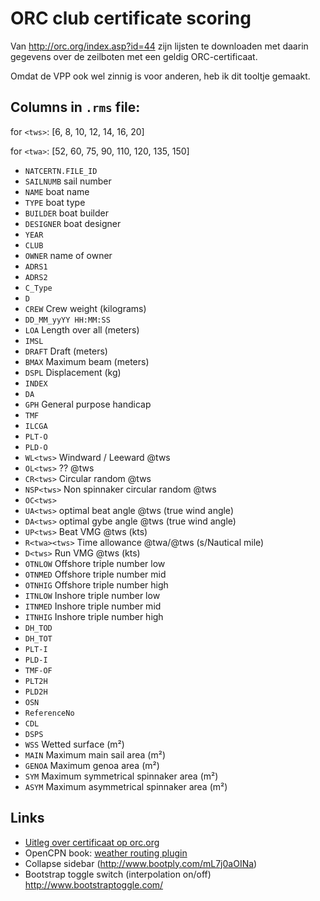 # ORC club certificate scoring

Van http://orc.org/index.asp?id=44 zijn lijsten te downloaden met daarin gegevens over de zeilboten met een geldig ORC-certificaat.

Omdat de VPP ook wel zinnig is voor anderen, heb ik dit tooltje gemaakt.





## Columns in `.rms` file:

for `<tws>`:  [6, 8, 10, 12, 14, 16, 20]

for `<twa>`:  [52, 60, 75, 90, 110, 120, 135, 150]

 - `NATCERTN.FILE_ID`
 - `SAILNUMB` sail number
 - `NAME` boat name
 - `TYPE` boat type
 - `BUILDER` boat builder
 - `DESIGNER` boat designer
 - `YEAR`
 - `CLUB`
 - `OWNER` name of owner
 - `ADRS1`
 - `ADRS2`
 - `C_Type`
 - `D`
 - `CREW` Crew weight (kilograms)
 - `DD_MM_yyYY HH:MM:SS`
 - `LOA` Length over all (meters)
 - `IMSL`
 - `DRAFT` Draft (meters)
 - `BMAX` Maximum beam (meters)
 - `DSPL` Displacement (kg)
 - `INDEX`
 - `DA`
 - `GPH` General purpose handicap
 - `TMF`
 - `ILCGA`
 - `PLT-O`
 - `PLD-O`
 - `WL<tws>` Windward / Leeward @tws
 - `OL<tws>` ?? @tws
 - `CR<tws>` Circular random @tws
 - `NSP<tws>` Non spinnaker circular random @tws
 - `OC<tws>`
 - `UA<tws>` optimal beat angle @tws (true wind angle)
 - `DA<tws>` optimal gybe angle @tws (true wind angle)
 - `UP<tws>` Beat VMG @tws (kts)
 - `R<twa><tws>` Time allowance @twa/@tws (s/Nautical mile)
 - `D<tws>` Run VMG @tws (kts)
 - `OTNLOW` Offshore triple number low
 - `OTNMED` Offshore triple number mid
 - `OTNHIG` Offshore triple number high
 - `ITNLOW` Inshore triple number low
 - `ITNMED` Inshore triple number mid
 - `ITNHIG` Inshore triple number high
 - `DH_TOD`
 - `DH_TOT`
 - `PLT-I`
 - `PLD-I`
 - `TMF-OF`
 - `PLT2H`
 - `PLD2H`
 - `OSN`
 - `ReferenceNo`
 - `CDL`
 - `DSPS`
 - `WSS` Wetted surface (m²)
 - `MAIN` Maximum main sail area (m²)
 - `GENOA` Maximum genoa area (m²)
 - `SYM` Maximum symmetrical spinnaker area (m²)
 - `ASYM` Maximum asymmetrical spinnaker area (m²)

## Links
 - [Uitleg over certificaat op orc.org](http://orc.org/index.asp?id=23)
 - OpenCPN book: [weather routing plugin](http://opencpn.org/ocpn/book/export/html/267)
 - Collapse sidebar (http://www.bootply.com/mL7j0aOINa)
 - Bootstrap toggle switch (interpolation on/off) http://www.bootstraptoggle.com/
